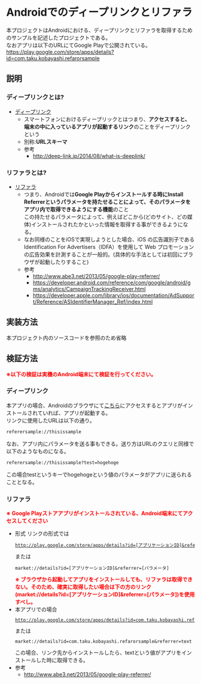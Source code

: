 # Androidでのディープリンクとリファラ

本プロジェクトはAndroidにおける、ディープリンクとリファラを取得するためのサンプルを記述したプロジェクトである。<br>
なおアプリは以下のURLにてGoogle Playで公開されている。<br>
https://play.google.com/store/apps/details?id=com.taku.kobayashi.refarorsample

説明
----
### ディープリンクとは? ###
 * <a href="http://ja.wikipedia.org/wiki/%E3%83%87%E3%82%A3%E3%83%BC%E3%83%97%E3%83%AA%E3%83%B3%E3%82%AF">ディープリンク</a>
   * スマートフォンにおけるディープリックとはつまり、<b>アクセスすると、端末の中に入っているアプリが起動するリンク</b>のことをディープリンクという
   * 別称:<b>URLスキーマ</b>
   * 参考
     * http://deep-link.jp/2014/08/what-is-deeplink/

### リファラとは? ###
 * <a href="http://ja.wikipedia.org/wiki/HTTP%E3%83%AA%E3%83%95%E3%82%A1%E3%83%A9">リファラ</a>
   * つまり、Androidでは<b>Google Playからインストールする時にInstall Referrerというパラメータを持たせることによって、そのパラメータをアプリ内で取得できるようにする機能</b>のこと<br>この持たせるパラメータによって、例えばどこから(どのサイト、どの媒体)インストールされたかといった情報を取得する事ができるようになる。
   * なお同様のことをiOSで実現しようとした場合、iOS の広告識別子である Identification For Advertisers（IDFA）を使用して Web プロモーションの広告効果を計測することが一般的。(具体的な手法としては初回にブラウザが起動したりすること)
   * 参考
     * http://www.abe3.net/2013/05/google-play-referrer/
     * https://developer.android.com/reference/com/google/android/gms/analytics/CampaignTrackingReceiver.html
     * https://developer.apple.com/library/ios/documentation/AdSupport/Reference/ASIdentifierManager_Ref/index.html

実装方法
----
 本プロジェクト内のソースコードを参照のため省略


検証方法
---
<span style="color: #FF0000;"><b>※以下の検証は実機のAndroid端末にて検証を行ってください。</b></span>

### ディープリンク ###
本アプリの場合、Androidのブラウザにて<a href="referersample://thisissample">こちら</a>にアクセスするとアプリがインストールされていれば、アプリが起動する。<br>
リンクに使用したURLは以下の通り。

<code><pre>referersample://thisissample</pre></code>

なお、アプリ内にパラメータを送る事もできる。送り方はURLのクエリと同様で以下のようなものになる。

<code><pre>referersample://thisissample?test=hogehoge</pre></code>

この場合testというキーでhogehogeという値のパラメータがアプリに送られることとなる。

### リファラ ###
<span style="color: #FF0000;"><b>※ Google Playストアアプリがインストールされている、Android端末にてアクセスしてください</b></span>

 * 形式
   リンクの形式では
   <code><pre>http://play.google.com/store/apps/details?id=[アプリケーションID]&referrer=[パラメータ]</pre></code>
   または
   <code><pre>market://details?id=[アプリケーションID]&referrer=[パラメータ]</pre></code>
   <span style="color: #FF0000;"><b>※ ブラウザから起動してアプリをインストールしても、リファラは取得できない。そのため、確実に取得したい場合は下の方のリンク(market://details?id=[アプリケーションID]&referrer=[パラメータ])を使用すべし。</b></span>
 * 本アプリでの場合
   <code><pre>http://play.google.com/store/apps/details?id=com.taku.kobayashi.refarorsample&referrer=text</pre></code>
   または
   <code><pre>market://details?id=com.taku.kobayashi.refarorsample&referrer=text</pre></code>
   この場合、リンク先からインストールしたら、textという値がアプリをインストールした時に取得できる。
  * 参考
    * http://www.abe3.net/2013/05/google-play-referrer/
